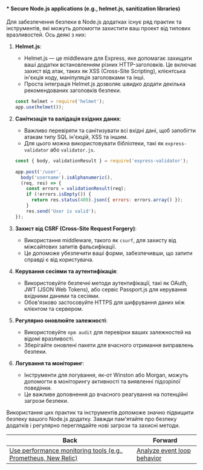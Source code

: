 #### * Secure Node.js applications (e.g., helmet.js, sanitization libraries)

Для забезпечення безпеки в Node.js додатках існує ряд практик та інструментів, які можуть допомогти захистити ваш проект від типових вразливостей. Ось деякі з них:

1. **Helmet.js**:
   - Helmet.js — це middleware для Express, яке допомагає захищати ваші додатки встановленням різних HTTP-заголовків. Це включає захист від атак, таких як XSS (Cross-Site Scripting), клієнтська ін'єкція коду, маніпуляція заголовками та інші.
   - Проста інтеграція Helmet.js дозволяє швидко додати декілька рекомендованих заголовків безпеки.

   ```javascript
   const helmet = require('helmet');
   app.use(helmet());
   ```

2. **Санітизація та валідація вхідних даних**:
   - Важливо перевіряти та санітизувати всі вхідні дані, щоб запобігти атакам типу SQL ін'єкцій, XSS та іншим.
   - Для цього можна використовувати бібліотеки, такі як `express-validator` або `validator.js`.

   ```javascript
   const { body, validationResult } = require('express-validator');

   app.post('/user', 
     body('username').isAlphanumeric(),
     (req, res) => {
       const errors = validationResult(req);
       if (!errors.isEmpty()) {
         return res.status(400).json({ errors: errors.array() });
       }
       res.send('User is valid');
   });
   ```

3. **Захист від CSRF (Cross-Site Request Forgery)**:
   - Використання middleware, такого як `csurf`, для захисту від міжсайтових запитів фальсифікації.
   - Це допоможе убезпечити ваші форми, забезпечивши, що запити справді є від користувача.

4. **Керування сесіями та аутентифікація**:
   - Використовуйте безпечні методи аутентифікації, такі як OAuth, JWT (JSON Web Tokens), або сервіс Passport.js для керування вхідними даними та сесіями.
   - Обов'язково застосовуйте HTTPS для шифрування даних між клієнтом та сервером.

5. **Регулярно оновлюйте залежності**:
   - Використовуйте `npm audit` для перевірки ваших залежностей на відомі вразливості.
   - Зберігайте оновлені пакети для вчасного отримання виправлень безпеки.

6. **Логування та моніторинг**:
   - Інструменти для логування, як-от Winston або Morgan, можуть допомогти в моніторингу активності та виявленні підозрілої поведінки.
   - Це важливе доповнення до вчасного реагування на потенційні загрози безпеки.

Використання цих практик та інструментів допоможе значно підвищити безпеку вашого Node.js додатку. Завжди пам'ятайте про безпеку додатків і регулярно переглядайте нові загрози та захисні методи.

| Back | Forward |
|---|---|
| [Use performance monitoring tools (e.g., Prometheus, New Relic)](/ua/senior/nodejs/use-performance-monitoring-tools-eg-prometheus-new-relic.md)  | [Analyze event loop behavior](/ua/senior/nodejs/analyze-event-loop-behavior.md) |